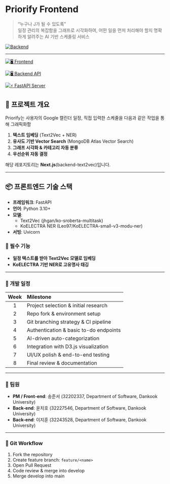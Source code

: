 # Priorify Frontend

> “누구나 J가 될 수 있도록”  
> 일정 관리의 복잡함을 그래프로 시각화하여, 어떤 일을 먼저 처리해야 할지 명확하게 알려주는 AI 기반 스케줄링 서비스

[![Backend](https://img.shields.io/badge/service-Text2Vec-green)]()



---

[![🖥️ Frontend](https://img.shields.io/badge/Frontend-Next.js-151515?style=for-the-badge&logo=next.js&logoColor=white)](https://github.com/JunSeo99/priorify-backend-frontend)

[![🖥️ Backend API](https://img.shields.io/badge/API-SpringBoot-6DB33F?style=for-the-badge&logo=springboot&logoColor=white)]([<YOUR_BACKEND_URL>](https://github.com/JunSeo99/priorify-backend-backend))

[![⚡ FastAPI Server](https://img.shields.io/badge/Backend-FastAPI-009688?style=for-the-badge&logo=fastapi&logoColor=white)](https://github.com/JunSeo99/priorify-backend-text2vec)


## 🚀 프로젝트 개요

Priorify는 사용자의 Google 캘린더 일정, 직접 입력한 스케줄을 다음과 같은 작업을 통해 그래픽화함

1. **텍스트 임베딩** (Text2Vec + NER)  
2. **유사도 기반 Vector Search** (MongoDB Atlas Vector Search)  
3. **그래프 시각화 & 카테고리 자동 분류**  
4. **우선순위 자동 결정**  

해당 레포지토리는 **Next.js**(backend-text2vec)입니다.

---

## 📦 프론트엔드 기술 스택

- **프레임워크**: FastAPI  
- **언어**: Python 3.10+  
- **모델**:  
  - Text2Vec (jhgan/ko-sroberta-multitask)  
  - KoELECTRA NER (Leo97/KoELECTRA-small-v3-modu-ner)  
- **서빙**: Uvicorn

### 🚀 필수 기능

* **일정 텍스트를 받아 Text2Vec 모델로 임베딩**
* **KoELECTRA 기반 NER로 고유명사 태깅**

---

### 📆 개발 일정

| Week | Milestone                              |
| :--: | :------------------------------------- |
|   1  | Project selection & initial research   |
|   2  | Repo fork & environment setup          |
|   3  | Git branching strategy & CI pipeline   |
|   4  | Authentication & basic to-do endpoints |
|   5  | AI-driven auto-categorization          |
|   6  | Integration with D3.js visualization   |
|   7  | UI/UX polish & end-to-end testing      |
|   8  | Final review & documentation           |

---

### 👥 팀원

* **PM / Front-end**: 송준서 (32202337, Department of Software, Dankook University)
* **Back-end**: 윤치호 (32227546, Department of Software, Dankook University)
* **Back-end**: 이지훈 (32243528, Department of Software, Dankook University)

---

### 🚦 Git Workflow

1. Fork the repository
2. Create feature branch: `feature/<name>`
3. Open Pull Request
4. Code review & merge into develop
5. Merge develop into main
